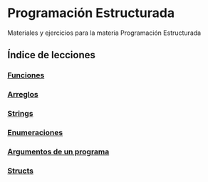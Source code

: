 # Programación Estructurada
Materiales y ejercicios para la materia Programación Estructurada

## Índice de lecciones 
### [Funciones](lessons/functions)
### [Arreglos](lessons/arrays)
### [Strings](lessons/strings)
### [Enumeraciones](lessons/enums)
### [Argumentos de un programa](lessons/program-arguments)
### [Structs](lessons/structs)
